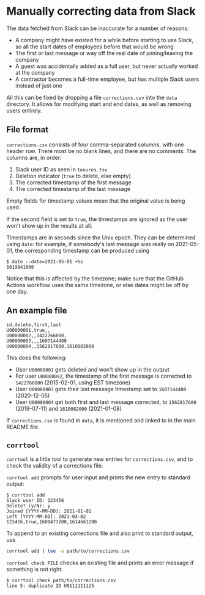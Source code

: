 # Manually correcting data from Slack

The data fetched from Slack can be inaccurate for a number of reasons:

- A company might have existed for a while before starting to use Slack, so all
  the start dates of employees before that would be wrong
- The first or last message or way off the real date of joining/leaving the
  company
- A guest was accidentally added as a full user, but never actually worked at
  the company
- A contractor becomes a full-time employee, but has multiple Slack users
  instead of just one

All this can be fixed by dropping a file `corrections.csv` into the `data`
directory. It allows for modifying start and end dates, as well as removing
users entirely.

## File format

`corrections.csv` consists of four comma-separated columns, with one header
row. There most be no blank lines, and there are no comments. The columns are,
in order:

1. Slack user ID as seen in `tenures.tsv`
2. Deletion indicator (`true` to delete, else empty)
3. The corrected timestamp of the first message
4. The corrected timestamp of the last message

Empty fields for timestamp values mean that the original value is being used.

If the second field is set to `true`, the timestamps are ignored as the user
won't show up in the results at all.

Timestamps are in seconds since the Unix epoch. They can be determined using
`date`: for example, if somebody's last message was really on 2021-05-01, the
corresponding timestamp can be produced using

```console
$ date --date=2021-05-01 +%s
1619841600
```

Notice that this is affected by the timezone; make sure that the GitHub Actions
workflow uses the same timezone, or else dates might be off by one day.

## An example file

```csv
id,delete,first,last
U00000001,true,,
U00000002,,1422766800,
U00000003,,,1607144400
U00000004,,1562817600,1610082000
```

This does the following:

- User `U00000001` gets deleted and won't show up in the output
- For user `U00000002`, the timestamp of the first message is corrected to
  `1422766800` (2015-02-01, using EST timezone)
- User `U00000003` gets their last message timestamp set to `1607144400` (2020-12-05)
- User `U00000004` get both first and last message corrected, to `1562817600`
  (2019-07-11) and `1610082000` (2021-01-08)

If `corrections.csv` is found in `data`, it is mentioned and linked to in the
main README file.

## `corrtool`

`corrtool` is a little tool to generate new entries for `corrections.csv`, and
to check the validity of a corrections file.

`corrtool add` prompts for user input and prints the new entry to standard
output:

```console
$ corrtool add
Slack user ID: 123456
Delete? (y/N): y
Joined [YYYY-MM-DD]: 2021-01-01
Left [YYYY-MM-DD]: 2021-03-02
123456,true,1609477200,1614661200
```

To append to an existing corrections file and also print to standard output,
use

```sh
corrtool add | tee -a path/to/corrections.csv
```

`corrtool check FILE` checks an existing file and prints an error message if
something is not right:

```console
$ corrtool check path/to/corrections.csv
line 5: duplicate ID U0111111125
```
